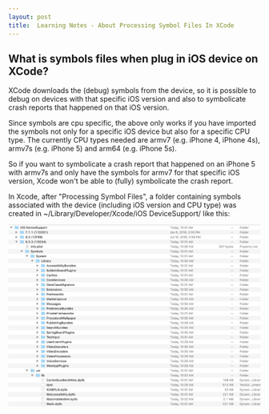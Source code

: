```yaml
---
layout: post
title:  Learning Notes - About Processing Symbol Files In XCode
---
```


## What is symbols files when plug in iOS device on XCode? 
XCode downloads the (debug) symbols from the device, so it is possible to debug on devices with that specific iOS version and also to symbolicate crash reports that happened on that iOS version.

Since symbols are cpu specific, the above only works if you have imported the symbols not only for a specific iOS device but also for a specific CPU type. The currently CPU types needed are armv7 (e.g. iPhone 4, iPhone 4s), armv7s (e.g. iPhone 5) and arm64 (e.g. iPhone 5s).

So if you want to symbolicate a crash report that happened on an iPhone 5 with armv7s and only have the symbols for armv7 for that specific iOS version, Xcode won't be able to (fully) symbolicate the crash report. 

In Xcode, after "Processing Symbol Files", a folder containing symbols associated with the device (including iOS version and CPU type) was created in ~/Library/Developer/Xcode/iOS DeviceSupport/ like this:

![xcode_processing_symbol_files](/asset/technical/xcode_processing_symbol_files.png)


